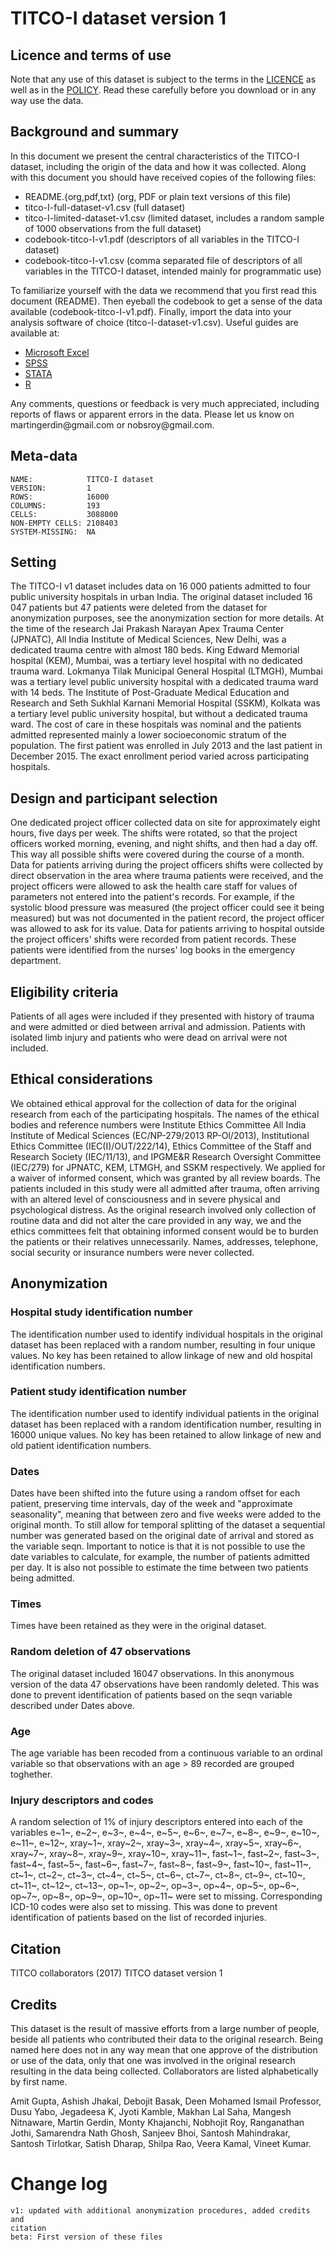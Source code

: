 TITCO-I dataset version 1
=========================

Licence and terms of use
------------------------

Note that any use of this dataset is subject to the terms in the
[LICENCE](LICENCE.md) as well as in the [POLICY](policy.md). Read
these carefully before you download or in any way use the data.

Background and summary
----------------------

In this document we present the central characteristics of the TITCO-I
dataset, including the origin of the data and how it was collected.
Along with this document you should have received copies of the
following files:

-   README.{org,pdf,txt} (org, PDF or plain text versions of this file)
-   titco-I-full-dataset-v1.csv (full dataset)
-   titco-I-limited-dataset-v1.csv (limited dataset, includes a random
    sample of 1000 observations from the full dataset)
-   codebook-titco-I-v1.pdf (descriptors of all variables in the TITCO-I
    dataset)
-   codebook-titco-I-v1.csv (comma separated file of descriptors of all
    variables in the TITCO-I dataset, intended mainly for programmatic
    use)

To familiarize yourself with the data we recommend that you first read
this document (README). Then eyeball the codebook to get a sense of the
data available (codebook-titco-I-v1.pdf). Finally, import the data into
your analysis software of choice (titco-I-dataset-v1.csv). Useful guides
are available at:

-   [Microsoft
    Excel](https://support.office.com/en-us/article/Import-or-export-text-txt-or-csv-files-5250ac4c-663c-47ce-937b-339e391393ba)
-   [SPSS](http://www-01.ibm.com/support/docview.wss?uid%3Dswg21480145)
-   [STATA](http://www.stata.com/features/overview/importing-and-exporting-text-delimited-data/)
-   [R](http://www.statmethods.net/input/importingdata.html)

Any comments, questions or feedback is very much appreciated, including
reports of flaws or apparent errors in the data. Please let us know on
martingerdin\@gmail.com or nobsroy\@gmail.com.

Meta-data
---------

``` {.example}
NAME:            TITCO-I dataset 
VERSION:         1
ROWS:            16000
COLUMNS:         193
CELLS:           3088000
NON-EMPTY CELLS: 2108403
SYSTEM-MISSING:  NA
```

Setting
-------

The TITCO-I v1 dataset includes data on 16 000 patients admitted to
four public university hospitals in urban India. The original dataset
included 16 047 patients but 47 patients were deleted from the dataset
for anonymization purposes, see the anonymization section for more
details. At the time of the research Jai Prakash Narayan Apex Trauma
Center (JPNATC), All India Institute of Medical Sciences, New Delhi,
was a dedicated trauma centre with almost 180 beds. King Edward
Memorial hospital (KEM), Mumbai, was a tertiary level hospital with no
dedicated trauma ward. Lokmanya Tilak Municipal General Hospital
(LTMGH), Mumbai was a tertiary level public university hospital with a
dedicated trauma ward with 14 beds. The Institute of Post-Graduate
Medical Education and Research and Seth Sukhlal Karnani Memorial
Hospital (SSKM), Kolkata was a tertiary level public university
hospital, but without a dedicated trauma ward. The cost of care in
these hospitals was nominal and the patients admitted represented
mainly a lower socioeconomic stratum of the population. The first
patient was enrolled in July 2013 and the last patient in
December 2015. The exact enrollment period varied across participating
hospitals.

Design and participant selection
--------------------------------

One dedicated project officer collected data on site for approximately
eight hours, five days per week. The shifts were rotated, so that the
project officers worked morning, evening, and night shifts, and then had
a day off. This way all possible shifts were covered during the course
of a month. Data for patients arriving during the project officers
shifts were collected by direct observation in the area where trauma
patients were received, and the project officers were allowed to ask the
health care staff for values of parameters not entered into the
patient\'s records. For example, if the systolic blood pressure was
measured (the project officer could see it being measured) but was not
documented in the patient record, the project officer was allowed to ask
for its value. Data for patients arriving to hospital outside the
project officers\' shifts were recorded from patient records. These
patients were identified from the nurses\' log books in the emergency
department.

Eligibility criteria
--------------------

Patients of all ages were included if they presented with history of
trauma and were admitted or died between arrival and admission. Patients
with isolated limb injury and patients who were dead on arrival were not
included.

Ethical considerations
----------------------

We obtained ethical approval for the collection of data for the original
research from each of the participating hospitals. The names of the
ethical bodies and reference numbers were Institute Ethics Committee All
India Institute of Medical Sciences (EC/NP-279/2013 RP-Ol/2013),
Institutional Ethics Committee (IEC(I)/OUT/222/14), Ethics Committee of
the Staff and Research Society (IEC/11/13), and IPGME&R Research
Oversight Committee (IEC/279) for JPNATC, KEM, LTMGH, and SSKM
respectively. We applied for a waiver of informed consent, which was
granted by all review boards. The patients included in this study were
all admitted after trauma, often arriving with an altered level of
consciousness and in severe physical and psychological distress. As the
original research involved only collection of routine data and did not
alter the care provided in any way, we and the ethics committees felt
that obtaining informed consent would be to burden the patients or their
relatives unnecessarily. Names, addresses, telephone, social security or
insurance numbers were never collected.

Anonymization
-------------

### Hospital study identification number

The identification number used to identify individual hospitals in the
original dataset has been replaced with a random number, resulting in
four unique values. No key has been retained to allow linkage of new and
old hospital identification numbers.

### Patient study identification number

The identification number used to identify individual patients in the
original dataset has been replaced with a random identification number,
resulting in 16000 unique values. No key has been retained to allow
linkage of new and old patient identification numbers.

### Dates

Dates have been shifted into the future using a random offset for each
patient, preserving time intervals, day of the week and \"approximate
seasonality\", meaning that between zero and five weeks were added to
the original month. To still allow for temporal splitting of the dataset
a sequential number was generated based on the original date of arrival
and stored as the variable seqn. Important to notice is that it is not
possible to use the date variables to calculate, for example, the number
of patients admitted per day. It is also not possible to estimate the
time between two patients being admitted.

### Times

Times have been retained as they were in the original dataset.

### Random deletion of 47 observations

The original dataset included 16047 observations. In this anonymous
version of the data 47 observations have been randomly deleted. This was
done to prevent identification of patients based on the seqn variable
described under Dates above.

### Age

The age variable has been recoded from a continuous variable to an
ordinal variable so that observations with an age \> 89 recorded are
grouped toghether.

### Injury descriptors and codes

A random selection of 1% of injury descriptors entered into each of the
variables e~1~, e~2~, e~3~, e~4~, e~5~, e~6~, e~7~, e~8~, e~9~, e~10~,
e~11~, e~12~, xray~1~, xray~2~, xray~3~, xray~4~, xray~5~, xray~6~,
xray~7~, xray~8~, xray~9~, xray~10~, xray~11~, fast~1~, fast~2~,
fast~3~, fast~4~, fast~5~, fast~6~, fast~7~, fast~8~, fast~9~, fast~10~,
fast~11~, ct~1~, ct~2~, ct~3~, ct~4~, ct~5~, ct~6~, ct~7~, ct~8~, ct~9~,
ct~10~, ct~11~, ct~12~, ct~13~, op~1~, op~2~, op~3~, op~4~, op~5~,
op~6~, op~7~, op~8~, op~9~, op~10~, op~11~ were set to missing.
Corresponding ICD-10 codes were also set to missing. This was done to
prevent identification of patients based on the list of recorded
injuries.

Citation
--------

TITCO collaborators (2017) TITCO dataset version 1

Credits
-------

This dataset is the result of massive efforts from a large number of
people, beside all patients who contributed their data to the original
research. Being named here does not in any way mean that one approve of
the distribution or use of the data, only that one was involved in the
original research resulting in the data being collected. Collaborators
are listed alphabetically by first name.

Amit Gupta, Ashish Jhakal, Debojit Basak, Deen Mohamed Ismail Professor,
Dusu Yabo, Jegadeesa K, Jyoti Kamble, Makhan Lal Saha, Mangesh
Nitnaware, Martin Gerdin, Monty Khajanchi, Nobhojit Roy, Ranganathan
Jothi, Samarendra Nath Ghosh, Sanjeev Bhoi, Santosh Mahindrakar, Santosh
Tirlotkar, Satish Dharap, Shilpa Rao, Veera Kamal, Vineet Kumar.

Change log
==========

``` {.example}
v1: updated with additional anonymization procedures, added credits and
citation
beta: First version of these files

```
